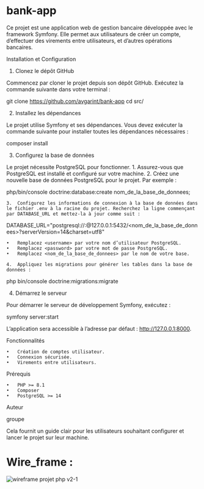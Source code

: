 # bank-app

Ce projet est une application web de gestion bancaire développée avec le framework Symfony. Elle permet aux utilisateurs de créer un compte, d’effectuer des virements entre utilisateurs, et d’autres opérations bancaires.

Installation et Configuration

1. Clonez le dépôt GitHub

Commencez par cloner le projet depuis son dépôt GitHub. Exécutez la commande suivante dans votre terminal :

git clone https://github.com/avgarint/bank-app
cd src/

2. Installez les dépendances

Le projet utilise Symfony et ses dépendances. Vous devez exécuter la commande suivante pour installer toutes les dépendances nécessaires :

composer install

3. Configurez la base de données

Le projet nécessite PostgreSQL pour fonctionner.
	1.	Assurez-vous que PostgreSQL est installé et configuré sur votre machine.
	2.	Créez une nouvelle base de données PostgreSQL pour le projet. Par exemple :

php/bin/console doctrine:database:create nom_de_la_base_de_donnees;


	3.	Configurez les informations de connexion à la base de données dans le fichier .env à la racine du projet. Recherchez la ligne commençant par DATABASE_URL et mettez-la à jour comme suit :

DATABASE_URL="postgresql://<username>:<password>@127.0.0.1:5432/<nom_de_la_base_de_donnees>?serverVersion=14&charset=utf8"

	•	Remplacez <username> par votre nom d’utilisateur PostgreSQL.
	•	Remplacez <password> par votre mot de passe PostgreSQL.
	•	Remplacez <nom_de_la_base_de_donnees> par le nom de votre base.

	4.	Appliquez les migrations pour générer les tables dans la base de données :

php bin/console doctrine:migrations:migrate

4. Démarrez le serveur

Pour démarrer le serveur de développement Symfony, exécutez :

symfony server:start

L’application sera accessible à l’adresse par défaut : http://127.0.0.1:8000.

Fonctionnalités

	•	Création de comptes utilisateur.
	•	Connexion sécurisée.
	•	Virements entre utilisateurs.

Prérequis

	•	PHP >= 8.1
	•	Composer
	•	PostgreSQL >= 14

Auteur

groupe 

Cela fournit un guide clair pour les utilisateurs souhaitant configurer et lancer le projet sur leur machine.
# Wire_frame :

![wireframe projet php v2-1](https://github.com/user-attachments/assets/1915628c-493e-4182-a56b-121204ab9d71)
